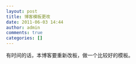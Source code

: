 ```yaml
---
layout: post
title: 博客模板更改
date: 2011-06-03 14:44
author: admin
comments: true
categories: []
---
```

有时间的话，本博客要重新改板，做一个比较好的模板。
